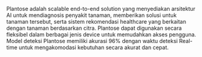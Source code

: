Plantose adalah scalable end-to-end solution yang menyediakan arsitektur AI untuk mendiagnosis penyakit tanaman, memberikan solusi untuk tanaman tersebut, serta sistem rekomendasi healthcare yang berkaitan dengan tanaman berdasarkan citra. Plantose dapat digunakan secara fleksibel dalam berbagai jenis device untuk memudahkan akses pengguna. Model deteksi Plantose memiliki akurasi 96% dengan waktu deteksi Real-time untuk mengakomodasi kebutuhan secara akurat dan cepat.
